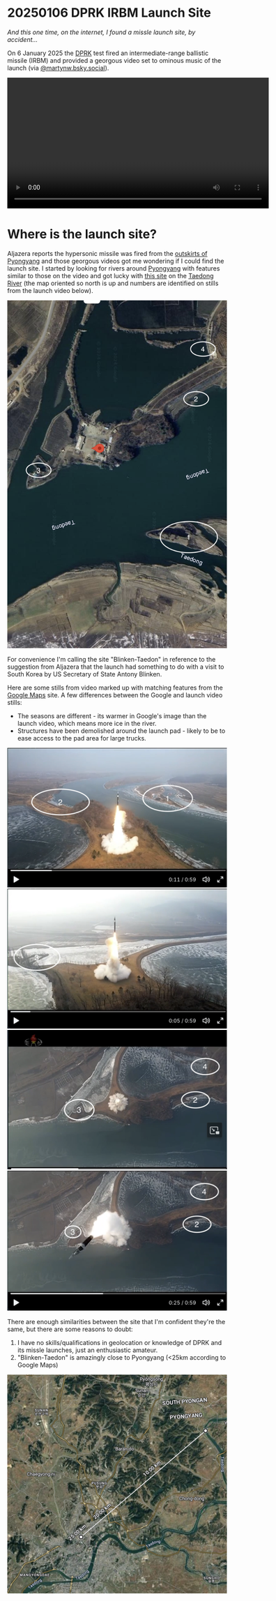 # 20250106 DPRK IRBM Launch Site

_And this one time, on the internet, I found a missle launch site, by accident..._

On 6 January 2025 the [DPRK](https://en.wikipedia.org/wiki/North_Korea) test fired an intermediate-range ballistic missile (IRBM) and provided a georgous video set to ominous music of the launch (via [@martynw.bsky.social](https://bsky.app/profile/martynw.bsky.social/post/3lf4ojgjahc2j)). 

<video controls width="600">
  <source src="https://github.com/gr0k3/dprk-irbm-20250106/blob/85aeee99fa8e8458e49e30a368fefc9dc353fdb7/launch.mp4" type="video/mp4">
  Your browser does not support the video tag.
</video>

# Where is the launch site?
Aljazera reports the hypersonic missile was fired from the [outskirts of Pyongyang](https://www.aljazeera.com/news/2025/1/7/north-korea-says-test-of-new-hypersonic-missile-successful) and those georgous videos got me wondering if I could find the launch site. I started by looking for rivers around [Pyongyang](https://en.wikipedia.org/wiki/Pyongyang) with features similar to those on the video and got lucky with [this site](https://maps.app.goo.gl/BT1pjZ7qVvSRSTdPA) on the [Taedong River](https://en.wikipedia.org/wiki/Taedong_River) (the map oriented so north is up and numbers are identified on stills from the launch video below).

<img src="launch-site.png">

For convenience I'm calling the site "Blinken-Taedon" in reference to the suggestion from Aljazera that the launch had something to do with a visit to South Korea by US Secretary of State Antony Blinken. 

Here are some stills from video marked up with matching features from the [Google Maps](https://maps.app.goo.gl/BT1pjZ7qVvSRSTdPA) site. A few differences between the Google and launch video stills:
- The seasons are different - its warmer in Google's image than the launch video, which means more ice in the river.
- Structures have been demolished around the launch pad - likely to be to ease access to the pad area for large trucks.

<img src="launch-still1.png">
<br/>
<img src="launch-still2.png">
<br/>
<img src="launch-still3.png">
<br/>
<img src="launch-still4.png">
<br/>

There are enough similarities between the site that I'm confident they're the same, but there are some reasons to doubt:
1. I have no skills/qualifications in geolocation or knowledge of DPRK and its missle launches, just an enthusiastic amateur. 
2. "Blinken-Taedon" is amazingly close to Pyongyang (<25km according to Google Maps)

<img src="distance-to-downtown-pyongyang.png">
